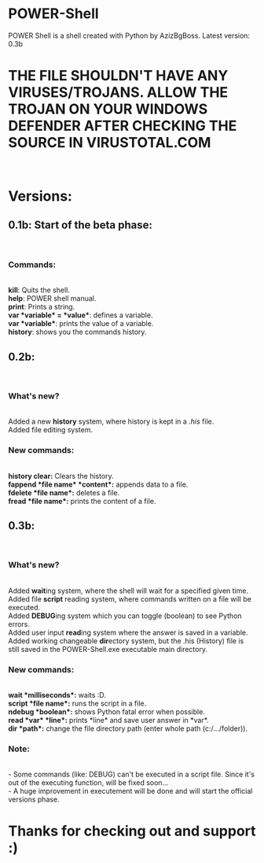 # POWER-Shell
POWER Shell is a shell created with Python by AzizBgBoss. Latest version: 0.3b<br>
<h1>THE FILE SHOULDN'T HAVE ANY VIRUSES/TROJANS. ALLOW THE TROJAN ON YOUR WINDOWS DEFENDER AFTER CHECKING THE SOURCE IN VIRUSTOTAL.COM</h1><br>
<h1>Versions:</h1>
<h2>0.1b: Start of the beta phase:</h2><br>
<h3>Commands:</h3><br>
<b>kill</b>: Quits the shell.<br>
<b>help</b>: POWER shell manual.<br>
<b>print</b>: Prints a string.<br>
<b>var *variable* = *value*</b>: defines a variable.<br>
<b>var *variable*</b>: prints the value of a variable.<br>
<b>history</b>: shows you the commands history.<br>
<h2>0.2b:</h2><br>
<h3>What's new?</h3><br>
Added a new <b>history</b> system, where history is kept in a <i>.his</i> file.<br>
Added file editing system.<br>
<h3>New commands:</h3><br>
<b>history clear:</b> Clears the history.<br>
<b>fappend *file name* *content*:</b> appends data to a file.<br>
<b>fdelete *file name*:</b> deletes a file.<br>
<b>fread *file name*:</b> prints the content of a file.<br>
<h2>0.3b:</h2><br>
<h3>What's new?</h3><br>
Added <b>wait</b>ing system, where the shell will wait for a specified given time.<br>
Added file <b>script</b> reading system, where commands written on a file will be executed.<br>
Added <b>DEBUG</b>ing system which you can toggle (boolean) to see Python errors.<br>
Added user input <b>read</b>ing system where the answer is saved in a variable.<br>
Added working changeable <b>dir</b>ectory system, but the .his (History) file is still saved in the POWER-Shell.exe executable main directory.<br>
<h3>New commands:</h3><br>
<b>wait *milliseconds*:</b> waits :D.<br>
<b>script *file name*:</b> runs the script in a file.<br>
<b>ndebug *boolean*:</b> shows Python fatal error when possible.<br>
<b>read *var* *line*:</b> prints *line* and save user answer in *var*.<br>
<b>dir *path*:</b> change the file directory path (enter whole path (c:/.../folder)).<br>
<h3>Note:</h3><br>
- Some commands (like: DEBUG) can't be executed in a script file. Since it's out of the executing function, will be fixed soon...<br>
- A huge improvement in executement will be done and will start the official versions phase.<br>
<h1>Thanks for checking out and support :)</h1>